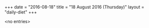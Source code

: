 +++
date = "2016-08-18"
title = "18 August 2016 (Thursday)"
layout = "daily-diet"
+++

\<no entries\>